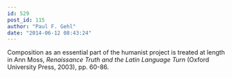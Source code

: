 ```yaml
---
id: 529
post_id: 115
author: "Paul F. Gehl"
date: "2014-06-12 08:43:24"
---
```

Composition as an essential part of the humanist project is treated at length in Ann Moss, *Renaissance Truth and the Latin Language Turn* (Oxford University Press, 2003), pp. 60-86.
